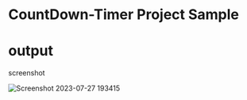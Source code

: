 # CountDown-Timer Project Sample
# output
 screenshot
 
![Screenshot 2023-07-27 193415](https://github.com/shuklayashh/CountDown-Timer/assets/128181331/d0d02cea-7a84-44f3-a374-f464b903f4e8)
